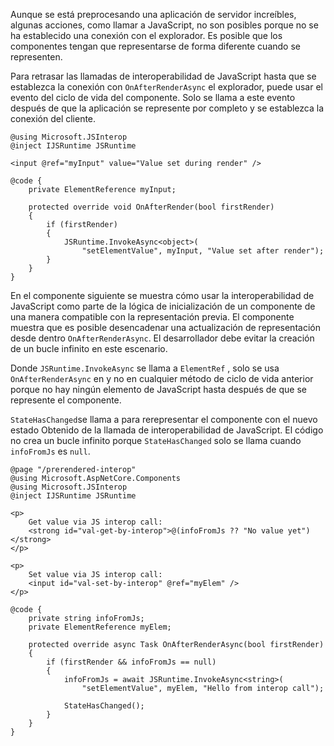 Aunque se está preprocesando una aplicación de servidor increíbles, algunas acciones, como llamar a JavaScript, no son posibles porque no se ha establecido una conexión con el explorador. Es posible que los componentes tengan que representarse de forma diferente cuando se representen.

Para retrasar las llamadas de interoperabilidad de JavaScript hasta que se establezca la conexión con `OnAfterRenderAsync` el explorador, puede usar el evento del ciclo de vida del componente. Solo se llama a este evento después de que la aplicación se represente por completo y se establezca la conexión del cliente.

```cshtml
@using Microsoft.JSInterop
@inject IJSRuntime JSRuntime

<input @ref="myInput" value="Value set during render" />

@code {
    private ElementReference myInput;

    protected override void OnAfterRender(bool firstRender)
    {
        if (firstRender)
        {
            JSRuntime.InvokeAsync<object>(
                "setElementValue", myInput, "Value set after render");
        }
    }
}
```

En el componente siguiente se muestra cómo usar la interoperabilidad de JavaScript como parte de la lógica de inicialización de un componente de una manera compatible con la representación previa. El componente muestra que es posible desencadenar una actualización de representación desde dentro `OnAfterRenderAsync`. El desarrollador debe evitar la creación de un bucle infinito en este escenario.

Donde `JSRuntime.InvokeAsync` se llama a `ElementRef` , solo se usa `OnAfterRenderAsync` en y no en cualquier método de ciclo de vida anterior porque no hay ningún elemento de JavaScript hasta después de que se represente el componente.

`StateHasChanged`se llama a para rerepresentar el componente con el nuevo estado Obtenido de la llamada de interoperabilidad de JavaScript. El código no crea un bucle infinito porque `StateHasChanged` solo se llama cuando `infoFromJs` es `null`.

```cshtml
@page "/prerendered-interop"
@using Microsoft.AspNetCore.Components
@using Microsoft.JSInterop
@inject IJSRuntime JSRuntime

<p>
    Get value via JS interop call:
    <strong id="val-get-by-interop">@(infoFromJs ?? "No value yet")</strong>
</p>

<p>
    Set value via JS interop call:
    <input id="val-set-by-interop" @ref="myElem" />
</p>

@code {
    private string infoFromJs;
    private ElementReference myElem;

    protected override async Task OnAfterRenderAsync(bool firstRender)
    {
        if (firstRender && infoFromJs == null)
        {
            infoFromJs = await JSRuntime.InvokeAsync<string>(
                "setElementValue", myElem, "Hello from interop call");

            StateHasChanged();
        }
    }
}
```